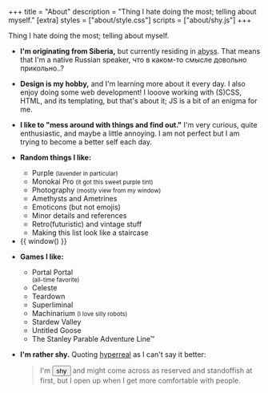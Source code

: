 +++
title = "About"
description = "Thing I hate doing the most; telling about myself."
[extra]
styles = ["about/style.css"]
scripts = ["about/shy.js"]
+++

Thing I hate doing the most; telling about myself.

<ul class="masonry">
<!-- Card Start -->
<li>
<article>

**I'm originating from Siberia,** but currently residing in <abbr id="abyss" title="If you know, you know">abyss</abbr>. That means that I'm a native Russian speaker, что в каком-то смысле довольно прикольно..?
</article>
</li>
<!-- Card End -->

<!-- Card Start -->
<li>
<article>

**Design is my hobby,** and I'm learning more about it every day. I also enjoy doing some web development! I looove working with (S)CSS, HTML, and its templating, but that's about it; JS is a bit of an enigma for me.
</article>
</li>
<!-- Card End -->

<!-- Card Start -->
<li>
<article>

**I like to "mess around with things and find out."** I'm very curious, quite enthusiastic, and maybe a little annoying. I am not perfect but I am trying to become a better self each day.
</article>
</li>
<!-- Card End -->

<!-- Card Start -->
<li>
<article class="fancy-list">

**Random things I like:**

- Purple <small>(lavender in particular)</small>
- Monokai Pro <small>(it got this sweet purple tint)</small>
- Photography <small>(mostly view from my window)</small>
- Amethysts and Ametrines
- Emoticons (but not emojis)
- Minor details and references
- Retro(futuristic) and vintage stuff
- Making this list look like a staircase
</article>
</li>
<!-- Card End -->

<!-- Card Start -->
<li>
<article class="window">
{{ window() }}
</article>
</li>
<!-- Card End -->

<!-- Card Start -->
<li>
<article class="games fancy-list">

**Games I like:**

- <div id="portal-container">
    <div id="portal-blue"></div>
      <div id="portal-marquee">
        <span>Portal</span>
        <span aria-hidden="true">Portal</span>
      </div>
    <div id="portal-orange"></div>
  </div>
  <small>(all-time favorite)</small>
- <span>Celeste</span>
- <span>Teardown</span>
- <span>Super</span><span>liminal</span>
- <span>Machinarium</span> <small>(I love silly robots)</small>
- <span>Stardew Valley</span>
- <span>Untitled Goose</span>
- <span>The Stanley Parable<span>&nbsp;Adventure Line™</span></span>
</article>
</li>
<!-- Card End -->

<!-- Card Start -->
<li>
<article>

**I'm rather shy.** Quoting [hyperreal](https://hyperreal.coffee) as I can't say it better:

> I'm <button id="shy">shy</button> and might come across as reserved and standoffish at first, but I open up when I get more comfortable with people.
</article>
</li>
<!-- Card End -->
</ul>
